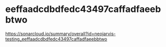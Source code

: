 # eeffaadcdbdfedc43497caffadfaeebbtwo
https://sonarcloud.io/summary/overall?id=neojarvis-testing_eeffaadcdbdfedc43497caffadfaeebbtwo
